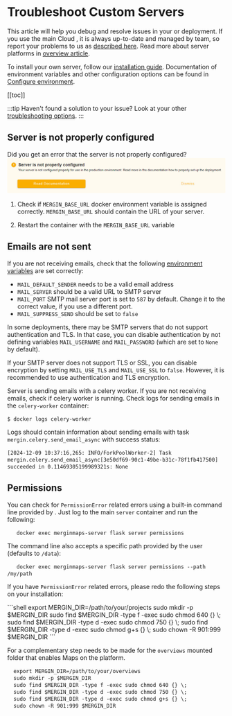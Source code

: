 # Troubleshoot Custom Servers

This article will help you debug and resolve issues in your <CommunityPlatformNameLink /> or <EnterprisePlatformNameLink /> deployment. If you use the main Cloud <DashboardLink desc="Mergin Maps Server"/>, it is always up-to-date and managed by <MainPlatformName /> team, so report your problems to us as [described here](../../misc/troubleshoot/index.md). Read more about server platforms in [overview article](../index.md). 

To install your own server, follow our [installation guide](../install/index.md). Documentation of environment variables and other configuration options can be found in [Configure environment](../administer/environment.md).

[[toc]]

:::tip
Haven't found a solution to your issue? Look at your other [troubleshooting options](../../misc/troubleshoot/index.md).
:::

## Server is not properly configured
Did you get an error that the server is not properly configured?
![Mergin Maps CE server not configured error](./ce-server-not-configured.jpg "Mergin Maps CE server not configured error")

1. Check if `MERGIN_BASE_URL` docker environment variable is assigned correctly.
   `MERGIN_BASE_URL` should contain the URL of your <CommunityPlatformName /> server.
   
2. Restart the container with the `MERGIN_BASE_URL` variable

## Emails are not sent

If you are not receiving emails, check that the following [environment variables](../administer/environment/) are set correctly:

* `MAIL_DEFAULT_SENDER` needs to be a valid email address
* `MAIL_SERVER` should be a valid URL to SMTP server
* `MAIL_PORT` SMTP mail server port is set to `587` by default. Change it to the correct value, if you use a different port.
* `MAIL_SUPPRESS_SEND` should be set to `false`

In some deployments, there may be SMTP servers that do not support authentication and TLS. In that case, you can disable authentication by not defining variables `MAIL_USERNAME` and `MAIL_PASSWORD` (which are set to `None` by default). 

If your SMTP server does not support TLS or SSL, you can disable encryption by setting `MAIL_USE_TLS` and `MAIL_USE_SSL` to `false`. However, it is recommended to use authentication and TLS encryption.

Server is sending emails with a celery worker. If you are not receiving emails, check if celery worker is running. Check logs for sending emails in the `celery-worker` container:
```shell
$ docker logs celery-worker
```

Logs should contain information about sending emails with task `mergin.celery.send_email_async` with success status:

```shell
[2024-12-09 10:37:16,265: INFO/ForkPoolWorker-2] Task mergin.celery.send_email_async[3e50df69-90c1-49be-b31c-78f1fb417500] succeeded in 0.11469305199989321s: None
```

## Permissions

You can check for `PermissionError` related errors using a built-in command line provided by <MainPlatformName />.
Just log to the main `server` container and run the following:

```shell
   docker exec merginmaps-server flask server permissions
```

The command line also accepts a specific path provided by the user (defaults to `/data`):

```shell
   docker exec merginmaps-server flask server permissions --path /my/path
```

If you have `PermissionError` related errors, please redo the following steps on your <MainPlatformName /> installation:

<MigrationType type="CE" />
```shell
  export MERGIN_DIR=/path/to/your/projects
  sudo mkdir -p $MERGIN_DIR
  sudo find $MERGIN_DIR -type f -exec sudo chmod 640 {} \;
  sudo find $MERGIN_DIR -type d -exec sudo chmod 750 {} \;
  sudo find $MERGIN_DIR -type d -exec sudo chmod g+s {} \;
  sudo chown -R 901:999 $MERGIN_DIR
```

For <EnterprisePlatformNameLink /> a complementary step needs to be made for the `overviews` mounted folder that enables Maps on the platform.
<MigrationType type="EE" />
```shell
  export MERGIN_DIR=/path/to/your/overviews
  sudo mkdir -p $MERGIN_DIR
  sudo find $MERGIN_DIR -type f -exec sudo chmod 640 {} \;
  sudo find $MERGIN_DIR -type d -exec sudo chmod 750 {} \;
  sudo find $MERGIN_DIR -type d -exec sudo chmod g+s {} \;
  sudo chown -R 901:999 $MERGIN_DIR
```
